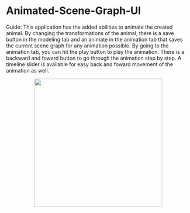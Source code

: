 # Animated-Scene-Graph-UI

Guide: This application has the added abilities to animate the created animal. By changing the transformations of the animal, there is a save button in the modeling tab and an animate in the animation tab that saves the current scene graph for any animation possible. By going to the animation tab, you can hit the play button to play the animation. There is a backward and foward button to go through the animation step by step. A timeline slider is available for easy back and foward movement of the animation as well.

<p align="center">
  <img src="C:/Users/Calvin/Desktop/sceneGraph.jpg" width="350"/>
  
</p>
